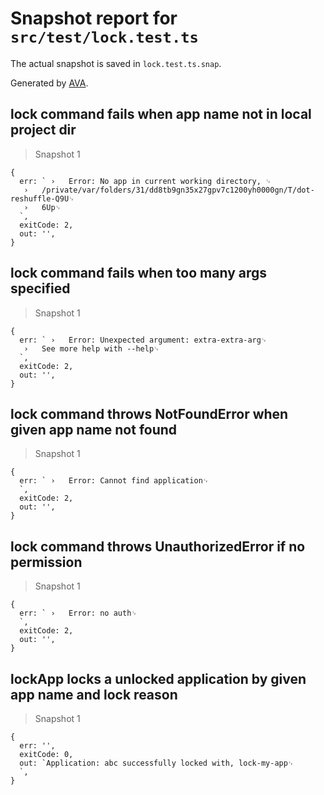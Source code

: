 # Snapshot report for `src/test/lock.test.ts`

The actual snapshot is saved in `lock.test.ts.snap`.

Generated by [AVA](https://ava.li).

## lock command fails when app name not in local project dir

> Snapshot 1

    {
      err: ` ›   Error: No app in current working directory, ␊
       ›   /private/var/folders/31/dd8tb9gn35x27gpv7c1200yh0000gn/T/dot-reshuffle-Q9U␊
       ›   6Up␊
      `,
      exitCode: 2,
      out: '',
    }

## lock command fails when too many args specified

> Snapshot 1

    {
      err: ` ›   Error: Unexpected argument: extra-extra-arg␊
       ›   See more help with --help␊
      `,
      exitCode: 2,
      out: '',
    }

## lock command throws NotFoundError when given app name not found

> Snapshot 1

    {
      err: ` ›   Error: Cannot find application␊
      `,
      exitCode: 2,
      out: '',
    }

## lock command throws UnauthorizedError if no permission

> Snapshot 1

    {
      err: ` ›   Error: no auth␊
      `,
      exitCode: 2,
      out: '',
    }

## lockApp locks a unlocked application by given app name and lock reason

> Snapshot 1

    {
      err: '',
      exitCode: 0,
      out: `Application: abc successfully locked with, lock-my-app␊
      `,
    }
